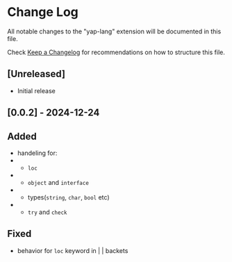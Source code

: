 # Change Log

All notable changes to the "yap-lang" extension will be documented in this file.

Check [Keep a Changelog](http://keepachangelog.com/) for recommendations on how to structure this file.

## [Unreleased]

- Initial release

## [0.0.2] - 2024-12-24

## Added
- handeling for:
- - `loc`
- - `object` and `interface`
- - types(`string`, `char`, `bool` etc)
- - `try` and `check`

## Fixed
- behavior for `loc` keyword in | | backets
